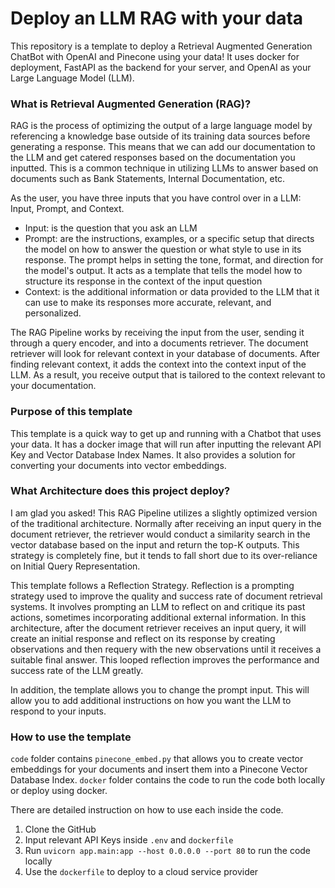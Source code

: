 # Deploy an LLM RAG with your data

This repository is a template to deploy a Retrieval Augmented Generation ChatBot with OpenAI and Pinecone using your data! It uses docker for deployment, FastAPI as the backend for your server, and OpenAI as your Large Language Model (LLM).

### What is Retrieval Augmented Generation (RAG)? 

RAG is the process of optimizing the output of a large language model by referencing a knowledge base outside of its training data sources before generating a response. This means that we can add our documentation to the LLM and get catered responses based on the documentation you inputted.
This is a common technique in utilizing LLMs to answer based on documents such as Bank Statements, Internal Documentation, etc.

As the user, you have three inputs that you have control over in a LLM: Input, Prompt, and Context. 
- Input: is the question that you ask an LLM
- Prompt: are the instructions, examples, or a specific setup that directs the model on how to answer the question or what style to use in its response. The prompt helps in setting the tone, format, and direction for the model's output. It acts as a template that tells the model how to structure its response in the context of the input question 
- Context: is the additional information or data provided to the LLM that it can use to make its responses more accurate, relevant, and personalized. 

The RAG Pipeline works by receiving the input from the user, sending it through a query encoder, and into a documents retriever. The document retriever will look for relevant context in your database of documents. After finding relevant context, it adds the context into the context input of the LLM.
As a result, you receive output that is tailored to the context relevant to your documentation.

### Purpose of this template

This template is a quick way to get up and running with a Chatbot that uses your data. It has a docker image that will run after inputting the relevant API Key and Vector Database Index Names. It also provides a solution for converting your documents into vector embeddings. 

### What Architecture does this project deploy?

I am glad you asked! This RAG Pipeline utilizes a slightly optimized version of the traditional architecture. Normally after receiving an input query in the document retriever, the retriever would conduct a similarity search in the vector database based on the input and return the top-K outputs.
This strategy is completely fine, but it tends to fall short due to its over-reliance on Initial Query Representation. 

This template follows a Reflection Strategy. Reflection is a prompting strategy used to improve the quality and success rate of document retrieval systems. It involves prompting an LLM to reflect on and critique its past actions, sometimes incorporating additional external information.
In this architecture, after the document retriever receives an input query, it will create an initial response and reflect on its response by creating observations and then requery with the new observations until it receives a suitable final answer.
This looped reflection improves the performance and success rate of the LLM greatly.

In addition, the template allows you to change the prompt input. This will allow you to add additional instructions on how you want the LLM to respond to your inputs.

### How to use the template

`code` folder contains `pinecone_embed.py` that allows you to create vector embeddings for your documents and insert them into a Pinecone Vector Database Index. 
`docker` folder contains the code to run the code both locally or deploy using docker.

There are detailed instruction on how to use each inside the code.

1. Clone the GitHub
2. Input relevant API Keys inside `.env` and `dockerfile`
3. Run `uvicorn app.main:app --host 0.0.0.0 --port 80` to run the code locally
4. Use the `dockerfile` to deploy to a cloud service provider
